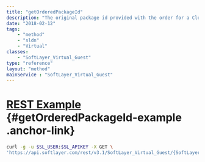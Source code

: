 ```yaml
---
title: "getOrderedPackageId"
description: "The original package id provided with the order for a Cloud Computing Instance."
date: "2018-02-12"
tags:
    - "method"
    - "sldn"
    - "Virtual"
classes:
    - "SoftLayer_Virtual_Guest"
type: "reference"
layout: "method"
mainService : "SoftLayer_Virtual_Guest"
---
```


# [REST Example](#getOrderedPackageId-example) <a href="/article/rest/"><i class="fas fa-question"></i></a> {#getOrderedPackageId-example .anchor-link} 
```bash
curl -g -u $SL_USER:$SL_APIKEY -X GET \
'https://api.softlayer.com/rest/v3.1/SoftLayer_Virtual_Guest/{SoftLayer_Virtual_GuestID}/getOrderedPackageId'
```
